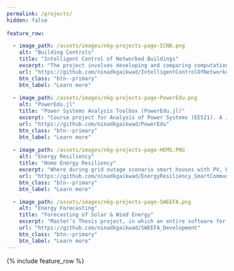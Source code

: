 ```yaml
---
permalink: /projects/
hidden: false
  
feature_row:

  - image_path: /assets/images/nkg-projects-page-ICNB.png
    alt: "Building Controls"
    title: "Intelligent Control of Networked Buildings"
    excerpt: "The project involves developing and comparing computationally inexpensive black/grey-box developing models (neural network architectures and Bayesian estimation methods) for residential/commercial buildings where data comes from EnergyPlus and other open-source building data repositories like PecanStreet. Then a simulation framework has to be developed to co-simulate these building models at scale with OpenDSS (along with HELICS) to aid the development of both single-building and aggregator-level intelligent controllers which can optimize the energy consumption of buildings for grid support. Currently, we are pursuing model estimation and development of the co-simulation platform."
    url: "https://github.com/ninadkgaikwad/IntelligentControlOfNetworkedBuildings"
    btn_class: "btn--primary"
    btn_label: "Learn more"
    
  - image_path: /assets/images/nkg-projects-page-PowerEdu.png
    alt: "PowerEdu.jl"
    title: "Power Systems Analysis Toolbox (PowerEdu.jl)"
    excerpt: "Course project for Analysis of Power Systems (EE521). A Julia-based package is being developed to perform Newton-Raphson-based power flow, continuation power flow, power system static state estimation, and basic power system optimization. Currently, power system stability analysis and transient simulation capabilities (EE523) are being implemented."
    url: "https://github.com/ninadkgaikwad/PowerEdu"
    btn_class: "btn--primary"
    btn_label: "Learn more"    
  
  - image_path: /assets/images/nkg-projects-page-HEMS.PNG
    alt: "Energy Resiliency"
    title: "Home Energy Resiliency"
    excerpt: "Where during grid outage scenario smart houses with PV, Battery storage, EVs and smart loads will be capable of managing their energy based on optimal control and reinforcement learning. MPC and RL-based central controllers for a single house have been developed. Currently work on centralized and distributed architectures based on MPC and RL for energy resiliency of community of houses is being pursued."
    url: "https://github.com/ninadkgaikwad/EnergyResiliency_SmartCommunity_MPC_RL"
    btn_class: "btn--primary"
    btn_label: "Learn more"

  - image_path: /assets/images/nkg-projects-page-SWEEFA.png
    alt: "Energy Forecasting"
    title: "Forecasting of Solar & Wind Energy"
    excerpt: "Master’s Thesis project, in which an entire software for solar and wind energy estimation and forecasting was created in MATLAB using GUI. The software can generate plant-level energy estimation capability for both wind and solar generation plants. The software also has a weather and generation data preprocessing system. Forecasting using ANN and ARIMA can be done using their respective GUI interfaces. Forecasting using WRF (NWP model) is also automated by developing BASH Shell scripts and running it on a cluster of four RaspberryPi-2 micro-computers."
    url: "https://github.com/ninadkgaikwad/SWEEFA_Development"
    btn_class: "btn--primary"
    btn_label: "Learn more"
---
```


{% include feature_row %}

